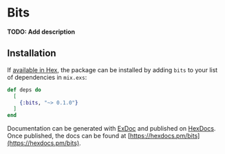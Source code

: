# Bits

**TODO: Add description**

## Installation

If [available in Hex](https://hex.pm/docs/publish), the package can be installed
by adding `bits` to your list of dependencies in `mix.exs`:

```elixir
def deps do
  [
    {:bits, "~> 0.1.0"}
  ]
end
```

Documentation can be generated with [ExDoc](https://github.com/elixir-lang/ex_doc)
and published on [HexDocs](https://hexdocs.pm). Once published, the docs can
be found at [https://hexdocs.pm/bits](https://hexdocs.pm/bits).


